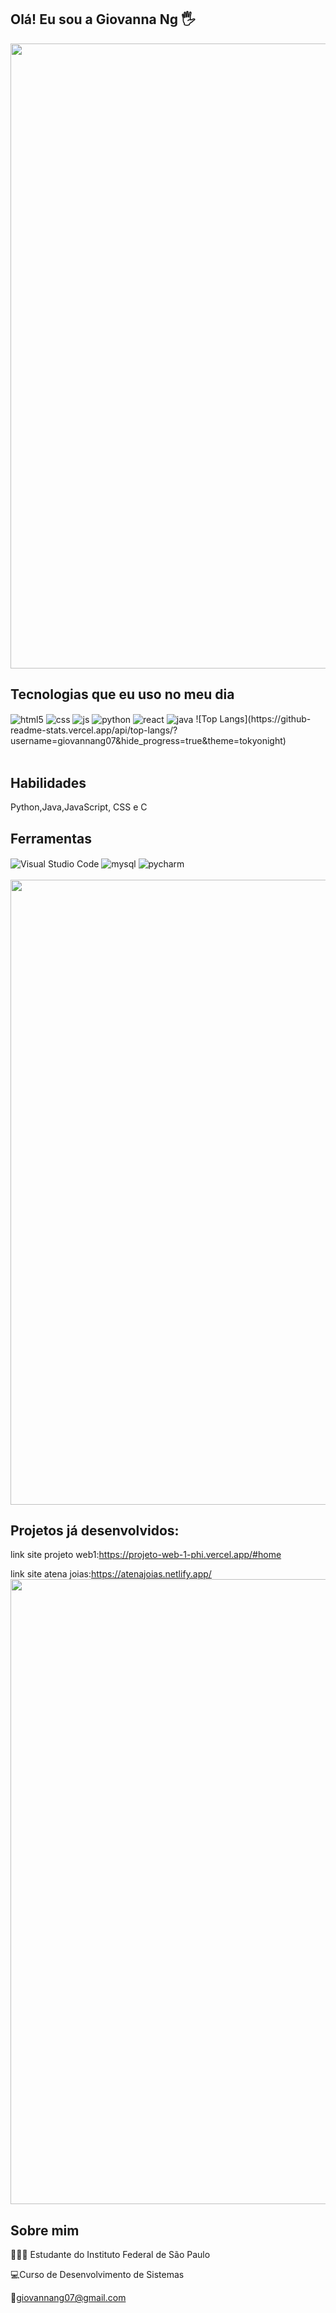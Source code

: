 
## Olá! Eu sou a Giovanna Ng 🖐️
<img src="https://64.media.tumblr.com/005e37a86478a9c92da7d4d3d7464b40/2bd29f0062317531-b1/s400x600/c7edc142895bc810339223dfddf2aa57ced0c32b.gif" width="1000"/>



## Tecnologias que eu uso no meu dia

<div style="display: inline_block">
  <img align="center" alt="html5" src="https://img.shields.io/badge/HTML5-E34F26?style=for-the-badge&logo=html5&logoColor=white" />
  <img align="center" alt="css" src="https://img.shields.io/badge/CSS3-1572B6?style=for-the-badge&logo=css3&logoColor=white" />
  <img align="center" alt="js" src="https://img.shields.io/badge/JavaScript-F7DF1E?style=for-the-badge&logo=javascript&logoColor=black" />
  <img align="center" alt="python" src="https://img.shields.io/badge/Python-14354C?style=for-the-badge&logo=python&logoColor=white" />
  <img align="center" alt="react" src="https://img.shields.io/badge/C-00599C?style=for-the-badge&logo=c&logoColor=white" />
  <img align="center" alt="java" src="https://img.shields.io/badge/Java-ED8B00?style=for-the-badge&logo=openjdk&logoColor=white" />
  ![Top Langs](https://github-readme-stats.vercel.app/api/top-langs/?username=giovannang07&hide_progress=true&theme=tokyonight) 
</div><br/>

## Habilidades
Python,Java,JavaScript, CSS e C
## Ferramentas
<div style="display: inline_block">
    <img align="center" alt="Visual Studio Code" src="https://img.shields.io/badge/Visual_Studio-5C2D91?style=for-the-badge&logo=visual%20studio&logoColor=white" />
  <img align="center" alt="mysql" src="https://img.shields.io/badge/MySQL-005C84?style=for-the-badge&logo=mysql&logoColor=white" />
  <img align="center" alt="pycharm" src="https://img.shields.io/badge/CSS3-1572B6?style=for-the-badge&logo=css3&logoColor=white](https://img.shields.io/badge/PyCharm-000000.svg?&style=for-the-badge&logo=PyCharm&logoColor=white" />
</div><br/>
<img src="https://64.media.tumblr.com/005e37a86478a9c92da7d4d3d7464b40/2bd29f0062317531-b1/s400x600/c7edc142895bc810339223dfddf2aa57ced0c32b.gif" width="1000"/>

## Projetos já desenvolvidos:
link site projeto web1:https://projeto-web-1-phi.vercel.app/#home

link site atena joias:https://atenajoias.netlify.app/
<img src="https://64.media.tumblr.com/005e37a86478a9c92da7d4d3d7464b40/2bd29f0062317531-b1/s400x600/c7edc142895bc810339223dfddf2aa57ced0c32b.gif" width="1000"/>
## Sobre mim
👩🏻‍💻 Estudante do Instituto Federal de São Paulo

💻Curso de Desenvolvimento de Sistemas

📧giovannang07@gmail.com
